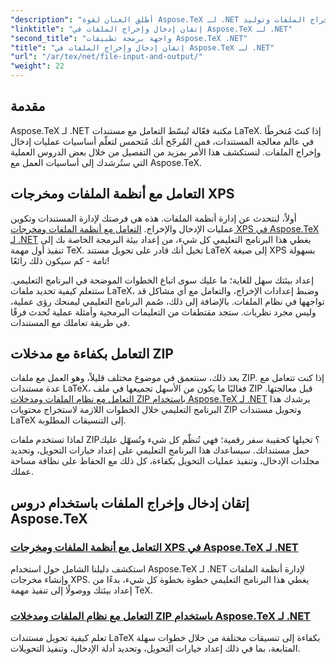 ```yaml
---
"description": "أطلق العنان لقوة Aspose.TeX لـ .NET باستخدام دروسنا التعليمية سهلة المتابعة حول إدخال/إخراج الملفات وتوليد XPS لمعالجة المستندات بسلاسة."
"linktitle": "إتقان إدخال وإخراج الملفات في Aspose.TeX لـ .NET"
"second_title": "واجهة برمجة تطبيقات Aspose.TeX .NET"
"title": "إتقان إدخال وإخراج الملفات في Aspose.TeX لـ .NET"
"url": "/ar/tex/net/file-input-and-output/"
"weight": 22
---
```


## مقدمة

Aspose.TeX لـ .NET مكتبة فعّالة تُبسّط التعامل مع مستندات LaTeX. إذا كنتَ مُنخرطًا في عالم معالجة المستندات، فمن المُرجّح أنك مُتحمس لتعلّم أساسيات عمليات إدخال وإخراج الملفات. لنستكشف هذا الأمر بمزيد من التفصيل من خلال بعض الدروس العملية التي ستُرشدك إلى أساسيات العمل مع Aspose.TeX.

## التعامل مع أنظمة الملفات ومخرجات XPS

أولاً، لنتحدث عن إدارة أنظمة الملفات. هذه هي فرصتك لإدارة المستندات وتكوين عمليات الإدخال والإخراج. [التعامل مع أنظمة الملفات ومخرجات XPS في Aspose.TeX لـ .NET](./handle-filesystem-and-xps-output/) يغطي هذا البرنامج التعليمي كل شيء، من إعداد بيئة البرمجة الخاصة بك إلى تنفيذ أول مهمة TeX. تخيل أنك قادر على تحويل مستند LaTeX إلى صيغة XPS بسهولة تامة - كم سيكون ذلك رائعًا! 

إعداد بيئتك سهل للغاية؛ ما عليك سوى اتباع الخطوات الموضحة في البرنامج التعليمي. ستتعلم كيفية تحديد ملفات LaTeX، وضبط إعدادات الإخراج، والتعامل مع أي مشاكل قد تواجهها في نظام الملفات. بالإضافة إلى ذلك، صُمم البرنامج التعليمي ليمنحك رؤى عملية، وليس مجرد نظريات. ستجد مقتطفات من التعليمات البرمجية وأمثلة عملية تُحدث فرقًا في طريقة تعاملك مع المستندات.

## التعامل بكفاءة مع مدخلات ZIP

بعد ذلك، سنتعمق في موضوع مختلف قليلاً، وهو العمل مع ملفات ZIP. إذا كنت تتعامل مع عدة مستندات LaTeX، فغالبًا ما يكون من الأسهل تجميعها في ملف ZIP قبل معالجتها. [التعامل مع نظام الملفات ومدخلات ZIP باستخدام Aspose.TeX لـ .NET](./handle-filesystem-and-zip-inputs/) يرشدك هذا البرنامج التعليمي خلال الخطوات اللازمة لاستخراج محتويات ZIP وتحويل مستندات LaTeX إلى التنسيقات المطلوبة.

لماذا تستخدم ملفات ZIP؟ تخيلها كحقيبة سفر رقمية؛ فهي تُنظّم كل شيء وتُسهّل عليك حمل مستنداتك. سيساعدك هذا البرنامج التعليمي على إعداد خيارات التحويل، وتحديد مجلدات الإدخال، وتنفيذ عمليات التحويل بكفاءة، كل ذلك مع الحفاظ على نظافة مساحة عملك. 

## إتقان إدخال وإخراج الملفات باستخدام دروس Aspose.TeX
### [التعامل مع أنظمة الملفات ومخرجات XPS في Aspose.TeX لـ .NET](./handle-filesystem-and-xps-output/)
استكشف دليلنا الشامل حول استخدام Aspose.TeX لـ .NET لإدارة أنظمة الملفات وإنشاء مخرجات XPS. يغطي هذا البرنامج التعليمي خطوة بخطوة كل شيء، بدءًا من إعداد بيئتك ووصولًا إلى تنفيذ مهمة TeX.
### [التعامل مع نظام الملفات ومدخلات ZIP باستخدام Aspose.TeX لـ .NET](./handle-filesystem-and-zip-inputs/)
تعلم كيفية تحويل مستندات LaTeX بكفاءة إلى تنسيقات مختلفة من خلال خطوات سهلة المتابعة، بما في ذلك إعداد خيارات التحويل، وتحديد أدلة الإدخال، وتنفيذ التحويلات.